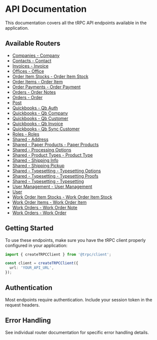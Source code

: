 # API Documentation

This documentation covers all the tRPC API endpoints available in the application.

## Available Routers

- [Companies - Company](./companies/company.md)
- [Contacts - Contact](./contacts/contact.md)
- [Invoices - Invoice](./invoices/invoice.md)
- [Offices - Office](./offices/office.md)
- [Order Item Stocks - Order Item Stock](./orderItemStocks/orderItemStock.md)
- [Order Items - Order Item](./orderItems/orderItem.md)
- [Order Payments - Order Payment](./orderPayments/orderPayment.md)
- [Orders - Order Notes](./orders/orderNotes.md)
- [Orders - Order](./orders/order.md)
- [Post](./post.md)
- [Quickbooks - Qb Auth](./quickbooks/qbAuth.md)
- [Quickbooks - Qb Company](./quickbooks/qbCompany.md)
- [Quickbooks - Qb Customer](./quickbooks/qbCustomer.md)
- [Quickbooks - Qb Invoice](./quickbooks/qbInvoice.md)
- [Quickbooks - Qb Sync Customer](./quickbooks/qbSyncCustomer.md)
- [Roles - Roles](./roles/roles.md)
- [Shared - Address](./shared/address.md)
- [Shared - Paper Products - Paper Products](./shared/paperProducts/paperProducts.md)
- [Shared - Processing Options](./shared/processingOptions.md)
- [Shared - Product Types - Product Type](./shared/productTypes/productType.md)
- [Shared - Shipping Info](./shared/shippingInfo.md)
- [Shared - Shipping Pickup](./shared/shippingPickup.md)
- [Shared - Typesetting - Typesetting Options](./shared/typesetting/typesettingOptions.md)
- [Shared - Typesetting - Typesetting Proofs](./shared/typesetting/typesettingProofs.md)
- [Shared - Typesetting - Typesetting](./shared/typesetting/typesetting.md)
- [User Management - User Management](./userManagement/userManagement.md)
- [User](./user.md)
- [Work Order Item Stocks - Work Order Item Stock](./workOrderItemStocks/workOrderItemStock.md)
- [Work Order Items - Work Order Item](./workOrderItems/workOrderItem.md)
- [Work Orders - Work Order Note](./workOrders/workOrderNote.md)
- [Work Orders - Work Order](./workOrders/workOrder.md)

## Getting Started

To use these endpoints, make sure you have the tRPC client properly configured in your application:

```typescript
import { createTRPCClient } from '@trpc/client';

const client = createTRPCClient({
  url: 'YOUR_API_URL',
});
```

## Authentication

Most endpoints require authentication. Include your session token in the request headers.

## Error Handling

See individual router documentation for specific error handling details.

